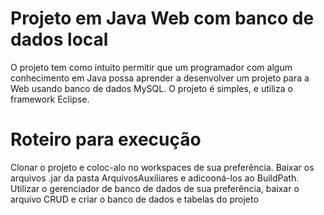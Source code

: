 # Projeto em Java Web com banco de dados local
 
O projeto tem como intuito permitir que um programador com algum conhecimento em Java possa aprender a desenvolver um projeto para a Web usando banco de dados MySQL.
O projeto é simples, e utiliza o framework Eclipse.

# Roteiro para execução

Clonar o projeto e coloc-alo no workspaces de sua preferência.
Baixar os arquivos .jar da pasta ArquivosAuxiliares e adicooná-los ao BuildPath.
Utilizar o gerenciador de banco de dados de sua preferência, baixar o arquivo CRUD e criar o banco de dados e tabelas do projeto


